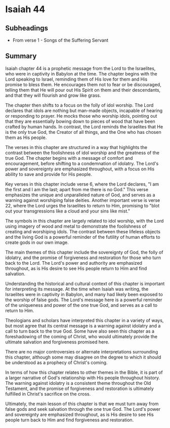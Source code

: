 # Isaiah 44

## Subheadings

* From verse 1 - Songs of the Suffering Servant

## Summary

Isaiah chapter 44 is a prophetic message from the Lord to the Israelites, who were in captivity in Babylon at the time. The chapter begins with the Lord speaking to Israel, reminding them of His love for them and His promise to bless them. He encourages them not to fear or be discouraged, telling them that He will pour out His Spirit on them and their descendants, and that they will flourish and grow like grass.

The chapter then shifts to a focus on the folly of idol worship. The Lord declares that idols are nothing but man-made objects, incapable of hearing or responding to prayer. He mocks those who worship idols, pointing out that they are essentially bowing down to pieces of wood that have been crafted by human hands. In contrast, the Lord reminds the Israelites that He is the only true God, the Creator of all things, and the One who has chosen them as His people.

The verses in this chapter are structured in a way that highlights the contrast between the foolishness of idol worship and the greatness of the true God. The chapter begins with a message of comfort and encouragement, before shifting to a condemnation of idolatry. The Lord's power and sovereignty are emphasized throughout, with a focus on His ability to save and provide for His people.

Key verses in this chapter include verse 6, where the Lord declares, "I am the first and I am the last; apart from me there is no God." This verse emphasizes the unique and unparalleled nature of God, and serves as a warning against worshiping false deities. Another important verse is verse 22, where the Lord urges the Israelites to return to Him, promising to "blot out your transgressions like a cloud and your sins like mist."

The symbols in this chapter are largely related to idol worship, with the Lord using imagery of wood and metal to demonstrate the foolishness of creating and worshiping idols. The contrast between these lifeless objects and the living God is a powerful reminder of the futility of human efforts to create gods in our own image.

The main themes of this chapter include the sovereignty of God, the folly of idolatry, and the promise of forgiveness and restoration for those who turn back to the Lord. The Lord's power and authority are emphasized throughout, as is His desire to see His people return to Him and find salvation.

Understanding the historical and cultural context of this chapter is important for interpreting its message. At the time when Isaiah was writing, the Israelites were in captivity in Babylon, and many had likely been exposed to the worship of false gods. The Lord's message here is a powerful reminder of the uniqueness and power of the one true God, and serves as a call to return to Him.

Theologians and scholars have interpreted this chapter in a variety of ways, but most agree that its central message is a warning against idolatry and a call to turn back to the true God. Some have also seen this chapter as a foreshadowing of the coming of Christ, who would ultimately provide the ultimate salvation and forgiveness promised here.

There are no major controversies or alternate interpretations surrounding this chapter, although some may disagree on the degree to which it should be understood as a prophecy of Christ's coming.

In terms of how this chapter relates to other themes in the Bible, it is part of a larger narrative of God's relationship with His people throughout history. The warning against idolatry is a consistent theme throughout the Old Testament, and the promise of forgiveness and restoration is ultimately fulfilled in Christ's sacrifice on the cross.

Ultimately, the main lesson of this chapter is that we must turn away from false gods and seek salvation through the one true God. The Lord's power and sovereignty are emphasized throughout, as is His desire to see His people turn back to Him and find forgiveness and restoration.